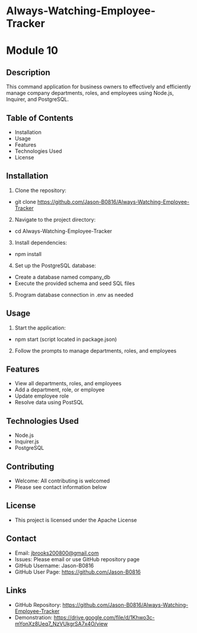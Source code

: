 # Always-Watching-Employee-Tracker
# Module 10

## Description
This command application for business owners to effectively and efficiently manage company departments, roles, and employees using Node.js, Inquirer, and PostgreSQL.

## Table of Contents
* Installation
* Usage 
* Features
* Technologies Used
* License

## Installation
1. Clone the repository:
- git clone https://github.com/Jason-B0816/Always-Watching-Employee-Tracker
2. Navigate to the project directory:
- cd Always-Watching-Employee-Tracker
3. Install dependencies:
- npm install
4. Set up the PostgreSQL database:
  - Create a database named company_db
  - Execute the provided schema and seed SQL files
5. Program database connection in .env as needed

## Usage
1. Start the application:
- npm start (script located in package.json)
2. Follow the prompts to manage departments, roles, and employees

## Features
- View all departments, roles, and employees
- Add a department, role, or employee 
- Update employee role
- Resolve data using PostSQL 

## Technologies Used 
- Node.js
- Inquirer.js
- PostgreSQL

## Contributing
- Welcome: All contributing is welcomed
- Please see contact information below

## License
- This project is licensed under the Apache License

## Contact
- Email: jbrooks200800@gmail.com
- Issues: Please email or use GitHub repository page
- GitHub Username: Jason-B0816
- GitHub User Page: https://github.com/Jason-B0816

## Links
- GitHub Repository: https://github.com/Jason-B0816/Always-Watching-Employee-Tracker
- Demonstration: https://drive.google.com/file/d/1Khwo3c-mYonXz8Ueq7_NzVUkgrSA7x4O/view







